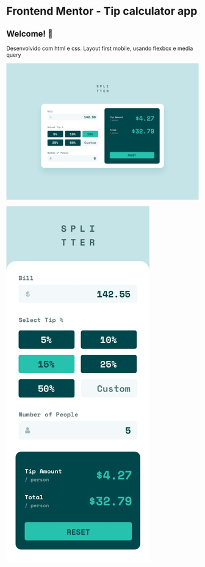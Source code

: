 # Frontend Mentor - Tip calculator app

## Welcome! 👋

Desenvolvido com html e css. Layout first mobile, usando flexbox e media query

![Design preview for the Tip calculator app coding challenge](./design/desktop-design-completed.jpg)

![Design preview mobile for the Tip calculator app coding challenge](./design/mobile-design.jpg)

